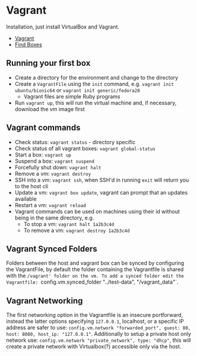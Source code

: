 # Vagrant

Installation, just install VirtualBox and Vagrant.

* [Vagrant](https://www.vagrantup.com/)
* [Find Boxes](https://app.vagrantup.com/boxes/search)

## Running your first box

* Create a directory for the environment and change to the directory
* Create a `VagrantFile` using the `init` command, e.g. `vagrant init ubuntu/bionic64` or `vagrant init generic/fedora28`
  * Vagrant files are simple Ruby programs
* Run `vagrant up`, this will run the virtual machine and, if necessary, download the vm image first

## Vagrant commands

* Check status: `vagrant status` - directory specific
* Check status of all vagrant boxes: `vagrant global-status`
* Start a box: `vagrant up`
* Suspend a box: `vagrant suspend`
* Forcefully shut down: `vagrant halt`
* Remove a vm: `vagrant destroy`
* SSH into a vm: `vagrant ssh`, when SSH'd in running `exit` will return you to the host cli
* Update a vm: `vagrant box update`, vagrant can prompt that an updates available
* Restart a vm: `vagrant reload`
* Vagrant commands can be used on machines using their id without being in the same directory, e.g.
  * To stop a vm: `vagrant halt 1a2b3c4d`
  * To remove a vm: `vagrant destroy 1a2b3c4d`

## Vagrant Synced Folders

Folders between the host and vagrant box can be synced by configuring the VagrantFile, by default the folder containing the Vagrantfile is shared with the `/vagrant' folder on the vm.
To add a synced folder edit the Vagrantfile: `config.vm.synced_folder "../test-data", "/vagrant_data"`.

## Vagrant Networking

The first networking option in the Vagrantfile is an insecure portforward, instead the latter options specifying `127.0.0.1`, localhost, or a specific IP address are safer to use: `config.vm.network "forwarded_port", guest: 80, host: 8080, host_ip: "127.0.0.1"`.
Additionally to setup a private host only network use: `config.vm.network "private_network", type: "dhcp"`, this will create a private network with Virtualbox(?) accessible only via the host.